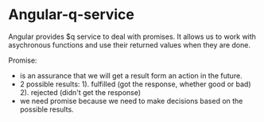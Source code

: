 # Angular-q-service
Angular provides $q service to deal with promises. It allows us to work with asychronous functions and use their returned values when they are done.

Promise:
- is an assurance that we will get a result form an action in the future.
- 2 possible results:
  1). fulfilled (got the response, whether good or bad)
  2). rejected (didn't get the response)
- we need promise because we need to make decisions based on the possible results.
